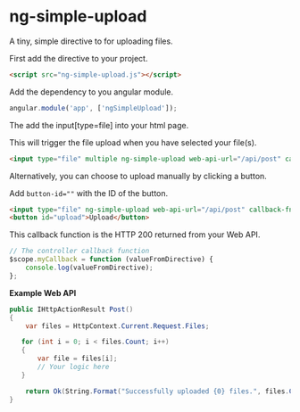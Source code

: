 # ng-simple-upload
A tiny, simple directive to for uploading files.

First add the directive to your project.
```html
<script src="ng-simple-upload.js"></script>
```
Add the dependency to you angular module.
```js
angular.module('app', ['ngSimpleUpload']);
```



The add the input[type=file] into your html page.

This will trigger the file upload when you have selected your file(s).
```html 
<input type="file" multiple ng-simple-upload web-api-url="/api/post" callback-fn="myCallback" />
```


Alternatively, you can choose to upload manually by clicking a button.

Add ```button-id=""``` with the ID of the button.
```html
<input type="file" ng-simple-upload web-api-url="/api/post" callback-fn="myCallback" button-id="upload" />
<button id="upload">Upload</button>
```


This callback function is the HTTP 200 returned from your Web API.
```js 
// The controller callback function
$scope.myCallback = function (valueFromDirective) {
    console.log(valueFromDirective);
};
```



**Example Web API**

```cs
public IHttpActionResult Post()
{
    var files = HttpContext.Current.Request.Files;

   for (int i = 0; i < files.Count; i++)
   {
       var file = files[i];
       // Your logic here
   }

    return Ok(String.Format("Successfully uploaded {0} files.", files.Count));
}
```
